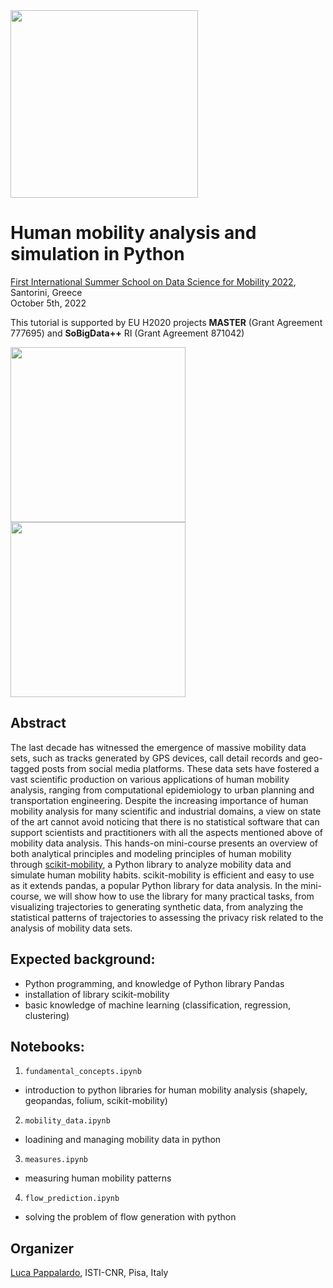 <img src="http://master-school.isti.cnr.it/wp-content/uploads/2022/05/logo-Summer-School-Mobility-2022.png" width=300/>

# Human mobility analysis and simulation in Python
[First International Summer School on Data Science for Mobility 2022](http://master-school.isti.cnr.it/), Santorini, Greece
<br/> October 5th, 2022

This tutorial is supported by EU H2020 projects **MASTER** (Grant Agreement 777695) and **SoBigData++** RI (Grant Agreement 871042) 

<p float="left">
  <img src="http://www.master-project-h2020.eu/wp-content/uploads/2018/02/cropped-Master-logo-1.png" width="280" />
  </br>
  <img src="https://plusplus.sobigdata.eu/wp-content/uploads/2021/03/SoBigData-RI.png" width="280" />  
</p>


## Abstract
The last decade has witnessed the emergence of massive mobility data sets, such as tracks generated by GPS devices, call detail records and geo-tagged posts from social media platforms. These data sets have fostered a vast scientific production on various applications of human mobility analysis, ranging from computational epidemiology to urban planning and transportation engineering. Despite the increasing importance of human mobility analysis for many scientific and industrial domains, a view on state of the art cannot avoid noticing that there is no statistical software that can support scientists and practitioners with all the aspects mentioned above of mobility data analysis. This hands-on mini-course presents an overview of both analytical principles and modeling principles of human mobility through [scikit-mobility](https://github.com/scikit-mobility/scikit-mobility), a Python library to analyze mobility data and simulate human mobility habits. scikit-mobility is efficient and easy to use as it extends pandas, a popular Python library for data analysis. In the mini-course, we will show how to use the library for many practical tasks, from visualizing trajectories to generating synthetic data, from analyzing the statistical patterns of trajectories to assessing the privacy risk related to the analysis of mobility data sets.

## Expected background:
- Python programming, and knowledge of Python library Pandas
- installation of library scikit-mobility
- basic knowledge of machine learning (classification, regression, clustering)

## Notebooks:
1. `fundamental_concepts.ipynb`
  - introduction to python libraries for human mobility analysis (shapely, geopandas, folium, scikit-mobility)
2. `mobility_data.ipynb`
  - loadining and managing mobility data in python
3. `measures.ipynb`
  - measuring human mobility patterns
4. `flow_prediction.ipynb`
  - solving the problem of flow generation with python


## Organizer
[Luca Pappalardo](https://twitter.com/lucpappalard), ISTI-CNR, Pisa, Italy
